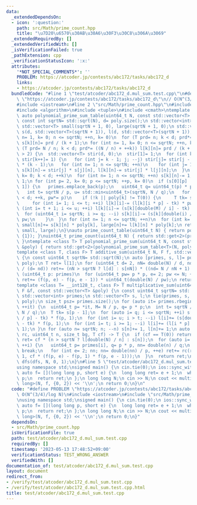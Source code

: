 ```yaml
---
data:
  _extendedDependsOn:
  - icon: ':question:'
    path: src/Math/prime_count.hpp
    title: "\u7D20\u6570\u30AB\u30A6\u30F3\u30C8\u306A\u3069"
  _extendedRequiredBy: []
  _extendedVerifiedWith: []
  _isVerificationFailed: true
  _pathExtension: cpp
  _verificationStatusIcon: ':x:'
  attributes:
    '*NOT_SPECIAL_COMMENTS*': ''
    PROBLEM: https://atcoder.jp/contests/abc172/tasks/abc172_d
    links:
    - https://atcoder.jp/contests/abc172/tasks/abc172_d
  bundledCode: "#line 1 \"test/atcoder/abc172_d.mul_sum.test.cpp\"\n#define PROBLEM\
    \ \"https://atcoder.jp/contests/abc172/tasks/abc172_d\"\n// O(N^(3/4)/log N)\n\
    #include <iostream>\n#line 2 \"src/Math/prime_count.hpp\"\n#include <vector>\n\
    #include <algorithm>\n#include <tuple>\n#include <cmath>\ntemplate <class T= __int128_t>\
    \ auto polynomial_prime_sum_table(uint64_t N, const std::vector<T> &poly) {\n\
    \ const int sqrtN= std::sqrt(N), d= poly.size();\n std::vector<int> primes;\n\
    \ std::vector<T> small(sqrtN + 1, 0), large(sqrtN + 1, 0);\n std::vector<std::vector<T>>\
    \ s(d, std::vector<T>(sqrtN + 1)), l(d, std::vector<T>(sqrtN + 1));\n for (int\
    \ n= 1, k= 0; n <= sqrtN; ++n, k= 0)\n  for (T prd= n; k < d; prd*= (n + ++k))\
    \ s[k][n]= prd / (k + 1);\n for (int n= 1, k= 0; n <= sqrtN; ++n, k= 0)\n  for\
    \ (T prd= N / n; k < d; prd*= ((N / n) + ++k)) l[k][n]= prd / (k + 1);\n if (d\
    \ > 2) {\n  std::vector<T> stir(d, 0);\n  stir[1]= 1;\n  for (int k= 2; k < d;\
    \ stir[k++]= 1) {\n   for (int j= k - 1; j; --j) stir[j]= stir[j - 1] + stir[j]\
    \ * (k - 1);\n   for (int n= 1; n <= sqrtN; ++n)\n    for (int j= 1; j < k; ++j)\
    \ s[k][n]-= stir[j] * s[j][n], l[k][n]-= stir[j] * l[j][n];\n  }\n }\n for (int\
    \ k= 0; k < d; ++k)\n  for (int n= 1; n <= sqrtN; ++n) s[k][n]-= 1, l[k][n]-=\
    \ 1;\n for (int p= 2, k= 0; p <= sqrtN; ++p, k= 0)\n  if (s[0][p] != s[0][p -\
    \ 1]) {\n   primes.emplace_back(p);\n   uint64_t q= uint64_t(p) * p, M= N / p;\n\
    \   int t= sqrtN / p, u= std::min<uint64_t>(sqrtN, N / q);\n   for (T pw= 1; k\
    \ < d; ++k, pw*= p)\n    if (!k || poly[k] != T(0)) {\n     T tk= s[k][p - 1];\n\
    \     for (int i= 1; i <= t; ++i) l[k][i]-= (l[k][i * p] - tk) * pw;\n     for\
    \ (int i= t + 1; i <= u; ++i) l[k][i]-= (s[k][double(M) / i] - tk) * pw;\n   \
    \  for (uint64_t i= sqrtN; i >= q; --i) s[k][i]-= (s[k][double(i) / p] - tk) *\
    \ pw;\n    }\n  }\n for (int n= 1; n <= sqrtN; ++n)\n  for (int k= 0; k < d; ++k)\
    \ small[n]+= s[k][n] * poly[k], large[n]+= l[k][n] * poly[k];\n return std::make_tuple(primes,\
    \ small, large);\n}\nauto prime_count_table(uint64_t N) { return polynomial_prime_sum_table<uint64_t>(N,\
    \ {1}); }\nuint64_t prime_count(uint64_t N) { return std::get<2>(prime_count_table(N))[1];\
    \ }\ntemplate <class T> T polynomial_prime_sum(uint64_t N, const std::vector<T>\
    \ &poly) { return std::get<2>(polynomial_prime_sum_table<T>(N, poly))[1]; }\n\
    template <class T, class F> T additive_sum(uint64_t N, F f, std::vector<T> poly)\
    \ {\n const uint64_t sqrtN= std::sqrt(N);\n auto [primes, s, l]= polynomial_prime_sum_table<T>(N,\
    \ poly);\n T ret= l[1];\n for (uint64_t d= 2, nN= double(N) / d, nd; nN; nN= double(N)\
    \ / (d= nd)) ret+= (nN > sqrtN ? l[d] : s[nN]) * ((nd= N / nN + 1) - d);\n for\
    \ (uint64_t p: primes)\n  for (uint64_t pw= p * p, e= 2; pw <= N; ++e, pw*= p)\
    \ ret+= (f(p, e) - f(p, e - 1)) * uint64_t(double(N) / pw);\n return ret;\n}\n\
    template <class T= __int128_t, class F> T multiplicative_sum(uint64_t N, const\
    \ F &f, const std::vector<T> &poly) {\n const uint64_t sqrtN= std::sqrt(N);\n\
    \ std::vector<int> primes;\n std::vector<T> s, l;\n tie(primes, s, l)= polynomial_prime_sum_table<T>(N,\
    \ poly);\n size_t psz= primes.size();\n for (auto it= primes.rbegin(); it != primes.rend();\
    \ ++it) {\n  uint64_t p= *it, M= N / p, q= p * p;\n  int t= sqrtN / p, u= std::min(sqrtN,\
    \ N / q);\n  T tk= s[p - 1];\n  for (auto i= q; i <= sqrtN; ++i) s[i]+= (s[double(i)\
    \ / p] - tk) * f(p, 1);\n  for (int i= u; i > t; --i) l[i]+= (s[double(M) / i]\
    \ - tk) * f(p, 1);\n  for (int i= t; i >= 1; --i) l[i]+= (l[i * p] - tk) * f(p,\
    \ 1);\n }\n for (auto n= sqrtN; n; --n) s[n]+= 1, l[n]+= 1;\n auto dfs= [&](auto\
    \ rc, uint64_t n, size_t bg, T cf) -> T {\n  if (cf == T(0)) return T(0);\n  T\
    \ ret= cf * (n > sqrtN ? l[double(N) / n] : s[n]);\n  for (auto i= bg; i < psz;\
    \ ++i) {\n   uint64_t p= primes[i], q= p * p, nn= double(n) / q;\n   if (!nn)\
    \ break;\n   for (int e= 2; nn; nn= double(nn) / p, ++e) ret+= rc(rc, nn, i +\
    \ 1, cf * (f(p, e) - f(p, 1) * f(p, e - 1)));\n  }\n  return ret;\n };\n return\
    \ dfs(dfs, N, 0, 1);\n}\n#line 5 \"test/atcoder/abc172_d.mul_sum.test.cpp\"\n\
    using namespace std;\nsigned main() {\n cin.tie(0);\n ios::sync_with_stdio(0);\n\
    \ auto f= [](long long p, short e) {\n  long long ret= e + 1;\n  while (e--) ret*=\
    \ p;\n  return ret;\n };\n long long N;\n cin >> N;\n cout << multiplicative_sum<long\
    \ long>(N, f, {0, 2}) << '\\n';\n return 0;\n}\n"
  code: "#define PROBLEM \"https://atcoder.jp/contests/abc172/tasks/abc172_d\"\n//\
    \ O(N^(3/4)/log N)\n#include <iostream>\n#include \"src/Math/prime_count.hpp\"\
    \nusing namespace std;\nsigned main() {\n cin.tie(0);\n ios::sync_with_stdio(0);\n\
    \ auto f= [](long long p, short e) {\n  long long ret= e + 1;\n  while (e--) ret*=\
    \ p;\n  return ret;\n };\n long long N;\n cin >> N;\n cout << multiplicative_sum<long\
    \ long>(N, f, {0, 2}) << '\\n';\n return 0;\n}"
  dependsOn:
  - src/Math/prime_count.hpp
  isVerificationFile: true
  path: test/atcoder/abc172_d.mul_sum.test.cpp
  requiredBy: []
  timestamp: '2023-05-13 17:48:52+09:00'
  verificationStatus: TEST_WRONG_ANSWER
  verifiedWith: []
documentation_of: test/atcoder/abc172_d.mul_sum.test.cpp
layout: document
redirect_from:
- /verify/test/atcoder/abc172_d.mul_sum.test.cpp
- /verify/test/atcoder/abc172_d.mul_sum.test.cpp.html
title: test/atcoder/abc172_d.mul_sum.test.cpp
---
```

